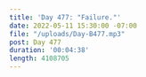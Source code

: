 ```yaml
---
title: 'Day 477: "Failure."'
date: 2022-05-11 15:30:00 -07:00
file: "/uploads/Day-B477.mp3"
post: Day 477
duration: '00:04:38'
length: 4108705
---
```


